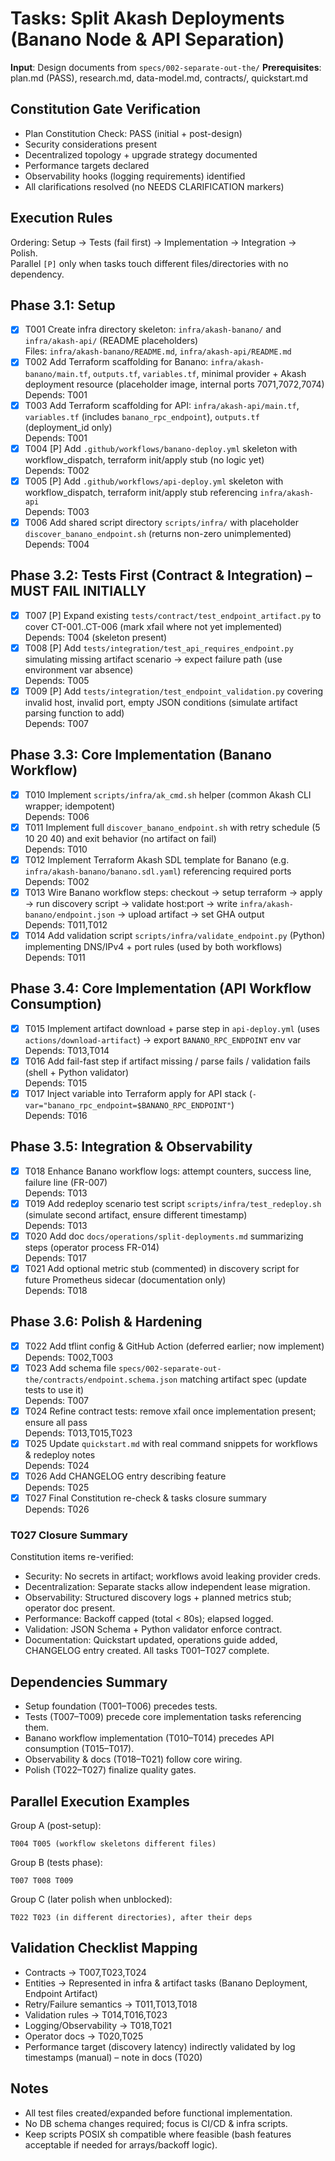 # Tasks: Split Akash Deployments (Banano Node & API Separation)

**Input**: Design documents from `specs/002-separate-out-the/`
**Prerequisites**: plan.md (PASS), research.md, data-model.md, contracts/, quickstart.md

## Constitution Gate Verification
- Plan Constitution Check: PASS (initial + post-design)
- Security considerations present
- Decentralized topology + upgrade strategy documented
- Performance targets declared
- Observability hooks (logging requirements) identified
- All clarifications resolved (no NEEDS CLARIFICATION markers)

## Execution Rules
Ordering: Setup → Tests (fail first) → Implementation → Integration → Polish.  
Parallel `[P]` only when tasks touch different files/directories with no dependency.

## Phase 3.1: Setup
- [x] T001 Create infra directory skeleton: `infra/akash-banano/` and `infra/akash-api/` (README placeholders)  
  Files: `infra/akash-banano/README.md`, `infra/akash-api/README.md`
- [x] T002 Add Terraform scaffolding for Banano: `infra/akash-banano/main.tf`, `outputs.tf`, `variables.tf`, minimal provider + Akash deployment resource (placeholder image, internal ports 7071,7072,7074)  
  Depends: T001
- [x] T003 Add Terraform scaffolding for API: `infra/akash-api/main.tf`, `variables.tf` (includes `banano_rpc_endpoint`), `outputs.tf` (deployment_id only)  
  Depends: T001
- [x] T004 [P] Add `.github/workflows/banano-deploy.yml` skeleton with workflow_dispatch, terraform init/apply stub (no logic yet)  
  Depends: T002
- [x] T005 [P] Add `.github/workflows/api-deploy.yml` skeleton with workflow_dispatch, terraform init/apply stub referencing `infra/akash-api`  
  Depends: T003
- [x] T006 Add shared script directory `scripts/infra/` with placeholder `discover_banano_endpoint.sh` (returns non-zero unimplemented)  
  Depends: T004

## Phase 3.2: Tests First (Contract & Integration) – MUST FAIL INITIALLY
- [x] T007 [P] Expand existing `tests/contract/test_endpoint_artifact.py` to cover CT-001..CT-006 (mark xfail where not yet implemented)  
  Depends: T004 (skeleton present)  
- [x] T008 [P] Add `tests/integration/test_api_requires_endpoint.py` simulating missing artifact scenario → expect failure path (use environment var absence)  
  Depends: T005
- [x] T009 [P] Add `tests/integration/test_endpoint_validation.py` covering invalid host, invalid port, empty JSON conditions (simulate artifact parsing function to add)  
  Depends: T007

## Phase 3.3: Core Implementation (Banano Workflow)
- [x] T010 Implement `scripts/infra/ak_cmd.sh` helper (common Akash CLI wrapper; idempotent)  
  Depends: T006
- [x] T011 Implement full `discover_banano_endpoint.sh` with retry schedule (5 10 20 40) and exit behavior (no artifact on fail)  
  Depends: T010
- [x] T012 Implement Terraform Akash SDL template for Banano (e.g. `infra/akash-banano/banano.sdl.yaml`) referencing required ports  
  Depends: T002
- [x] T013 Wire Banano workflow steps: checkout → setup terraform → apply → run discovery script → validate host:port → write `infra/akash-banano/endpoint.json` → upload artifact → set GHA output  
  Depends: T011,T012
- [x] T014 Add validation script `scripts/infra/validate_endpoint.py` (Python) implementing DNS/IPv4 + port rules (used by both workflows)  
  Depends: T011

## Phase 3.4: Core Implementation (API Workflow Consumption)
- [x] T015 Implement artifact download + parse step in `api-deploy.yml` (uses `actions/download-artifact`) → export `BANANO_RPC_ENDPOINT` env var  
  Depends: T013,T014
- [x] T016 Add fail-fast step if artifact missing / parse fails / validation fails (shell + Python validator)  
  Depends: T015
- [x] T017 Inject variable into Terraform apply for API stack (`-var="banano_rpc_endpoint=$BANANO_RPC_ENDPOINT"`)  
  Depends: T016

## Phase 3.5: Integration & Observability
- [x] T018 Enhance Banano workflow logs: attempt counters, success line, failure line (FR-007)  
  Depends: T013
- [x] T019 Add redeploy scenario test script `scripts/infra/test_redeploy.sh` (simulate second artifact, ensure different timestamp)  
  Depends: T013
- [x] T020 Add doc `docs/operations/split-deployments.md` summarizing steps (operator process FR-014)  
  Depends: T017
- [x] T021 Add optional metric stub (commented) in discovery script for future Prometheus sidecar (documentation only)  
  Depends: T018

## Phase 3.6: Polish & Hardening
- [x] T022 Add tflint config & GitHub Action (deferred earlier; now implement)  
  Depends: T002,T003
- [x] T023 Add schema file `specs/002-separate-out-the/contracts/endpoint.schema.json` matching artifact spec (update tests to use it)  
  Depends: T007
- [x] T024 Refine contract tests: remove xfail once implementation present; ensure all pass  
  Depends: T013,T015,T023
- [x] T025 Update `quickstart.md` with real command snippets for workflows & redeploy notes  
  Depends: T024
- [x] T026 Add CHANGELOG entry describing feature  
  Depends: T025
- [x] T027 Final Constitution re-check & tasks closure summary  
  Depends: T026

### T027 Closure Summary
Constitution items re-verified:
- Security: No secrets in artifact; workflows avoid leaking provider creds.
- Decentralization: Separate stacks allow independent lease migration.
- Observability: Structured discovery logs + planned metrics stub; operator doc present.
- Performance: Backoff capped (total < 80s); elapsed logged.
- Validation: JSON Schema + Python validator enforce contract.
- Documentation: Quickstart updated, operations guide added, CHANGELOG entry created.
All tasks T001–T027 complete.

## Dependencies Summary
- Setup foundation (T001–T006) precedes tests.
- Tests (T007–T009) precede core implementation tasks referencing them.
- Banano workflow implementation (T010–T014) precedes API consumption (T015–T017).
- Observability & docs (T018–T021) follow core wiring.
- Polish (T022–T027) finalize quality gates.

## Parallel Execution Examples
Group A (post-setup):
```
T004 T005 (workflow skeletons different files)
```
Group B (tests phase):
```
T007 T008 T009
```
Group C (later polish when unblocked):
```
T022 T023 (in different directories), after their deps
```

## Validation Checklist Mapping
- Contracts → T007,T023,T024
- Entities → Represented in infra & artifact tasks (Banano Deployment, Endpoint Artifact)
- Retry/Failure semantics → T011,T013,T018
- Validation rules → T014,T016,T023
- Logging/Observability → T018,T021
- Operator docs → T020,T025
- Performance target (discovery latency) indirectly validated by log timestamps (manual) – note in docs (T020)

## Notes
- All test files created/expanded before functional implementation.
- No DB schema changes required; focus is CI/CD & infra scripts.
- Keep scripts POSIX sh compatible where feasible (bash features acceptable if needed for arrays/backoff logic).
